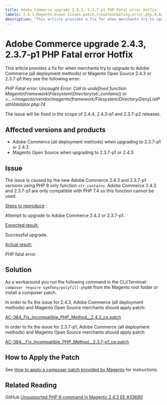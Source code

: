 ```yaml
---
title: Adobe Commerce upgrade 2.4.3, 2.3.7-p1 PHP Fatal error Hotfix
labels: 2.4.3,Magento,known issues,patch,troubleshooting,error,php,8,Adobe Commerce, cloud infrastructure
description: "This article provides a fix for when merchants try to upgrade to Adobe Commerce (all deployment methods) or Magento Open Source 2.4.3 or 2.3.7-p1 they see the following error:"
---
```


# Adobe Commerce upgrade 2.4.3, 2.3.7-p1 PHP Fatal error Hotfix

This article provides a fix for when merchants try to upgrade to Adobe Commerce (all deployment methods) or Magento Open Source 2.4.3 or 2.3.7-p1 they see the following error:

*PHP Fatal error: Uncaught Error: Call to undefined function Magento\Framework\Filesystem\Directory\str_contains() in <...>/magento/vendor/magento/framework/Filesystem/Directory/DenyListPathValidator.php:74*

The issue will be fixed in the scope of 2.4.4, 2.4.3-p1 and 2.3.7-p2 releases.

## Affected versions and products

* Adobe Commerce (all deployment methods) when upgrading to 2.3.7-p1 or 2.4.3.
* Magento Open Source when upgrading to 2.3.7-p1 or 2.4.3.

## Issue

The issue is caused by the new Adobe Commerce 2.4.3 and 2.3.7-p1 versions using PHP 8 only function `str_contains`. Adobe Commerce 2.4.3 and 2.3.7-p1 are only compatible with PHP 7.4 so this function cannot be used.

 <u>Steps to reproduce</u> :

Attempt to upgrade to Adobe Commerce 2.4.3 or 2.3.7-p1.

<u>Expected result:</u>

Successful upgrade.

<u>Actual result:</u>

PHP fatal error.

## Solution

As a workaround you run the following command in the CLI/Terminal: `composer require symfony/polyfill-php80` from the Magento root folder or install a composer patch.

In order to fix the issue for 2.4.3, Adobe Commerce (all deployment methods) and Magento Open Source merchants should apply patch:

 [AC-384_Fix_Incompatible_PHP_Method__2.4.3_ce.patch](assets/AC-384__Fix_Incompatible_PHP_Method__2.4.3_ce.patch.zip)

In order to fix the issue for 2.3.7-p1, Adobe Commerce (all deployment methods) and Magento Open Source merchants should apply patch:

 [AC-384__Fix_Incompatible_PHP_Method__2.3.7-p1_ce.patch](assets/AC-384__Fix_Incompatible_PHP_Method__2.3.7-p1_ce.patch.zip)

## How to Apply the Patch

See [How to apply a composer patch provided by Magento](https://support.magento.com/hc/en-us/articles/360028367731) for instructions.

## Related Reading

GitHub [Unsupported PHP 8 command in Magento 2.4.3 EE #33680](https://github.com/magento/magento2/issues/33680)
 

